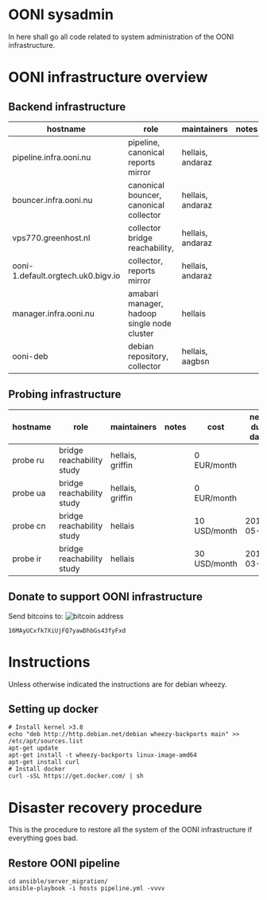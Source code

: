 # OONI sysadmin

In here shall go all code related to system administration of the OONI
infrastructure.


# OONI infrastructure overview


## Backend infrastructure

hostname | role | maintainers | notes | cost |
------------- | ------------- | ----------- |----------- |----------- |
pipeline.infra.ooni.nu | pipeline, canonical reports mirror | hellais, andaraz| | 50 USD/month |
bouncer.infra.ooni.nu         | canonical bouncer, canonical collector |hellais, andaraz| | 0 EUR/month | 
vps770.greenhost.nl  | collector bridge reachability,  |hellais, andaraz| | 0 EUR/month |
ooni-1.default.orgtech.uk0.bigv.io | collector, reports mirror |hellais, andaraz| | 0 EUR/month |
manager.infra.ooni.nu         | amabari manager, hadoop single node cluster |hellais | | 60 USD/month | 
ooni-deb         | debian repository, collector |hellais, aagbsn | | ?? | 


## Probing infrastructure
hostname | role | maintainers | notes | cost | next due date
-------- | ---- | ---------- | ------ |----- |------------- |
probe ru | bridge reachability study | hellais, griffin | | 0 EUR/month | |
probe ua | bridge reachability study | hellais, griffin| | 0 EUR/month | |
probe cn | bridge reachability study | hellais | | 10 USD/month | 2015-05-10
probe ir | bridge reachability study | hellais | | 30 USD/month | 2015-03-21


## Donate to support OONI infrastructure

Send bitcoins to:
![bitcoin address](http://i.imgur.com/ILdOJ3V.png)
```
16MAyUCxfk7XiUjFQ7yawDhbGs43fyFxd
```


# Instructions

Unless otherwise indicated the instructions are for debian wheezy.

## Setting up docker

```
# Install kernel >3.8
echo "deb http://http.debian.net/debian wheezy-backports main" >> /etc/apt/sources.list
apt-get update
apt-get install -t wheezy-backports linux-image-amd64
apt-get install curl
# Install docker
curl -sSL https://get.docker.com/ | sh
```

# Disaster recovery procedure

This is the procedure to restore all the system of the OONI infrastructure if
everything goes bad.

## Restore OONI pipeline

```
cd ansible/server_migration/
ansible-playbook -i hosts pipeline.yml -vvvv
```
